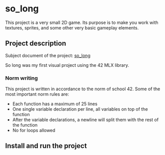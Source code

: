 # so_long
This project is a very small 2D game. Its purpose is to make you work with textures, sprites, and some other very basic gameplay elements.

## Project description
<p>Subject document of the project: <a href="so_long_subject.pdf" target="_blank">so_long</a></p>
So long was my first visual project using the 42 MLX library. 


### Norm writing
This project is written in accordance to the norm of school 42. Some of the most important norm rules are:
- Each function has a maximum of 25 lines
- One single variable declaration per line, all variables on top of the function 
- After the variable declarations, a newline will split them with the rest of the function
- No for loops allowed

## Install and run the project
